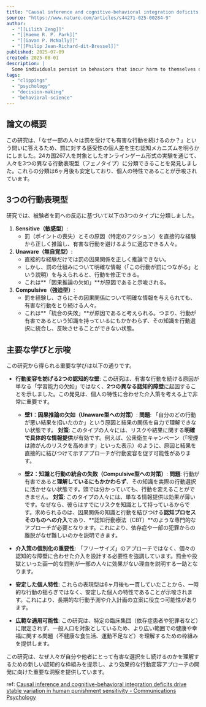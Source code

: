 ```yaml
---
title: "Causal inference and cognitive-behavioral integration deficits drive stable variation in human punishment sensitivity - Communications Psychology"
source: "https://www.nature.com/articles/s44271-025-00284-9"
author:
  - "[[Lilith Zeng]]"
  - "[[Haeme R. P. Park]]"
  - "[[Gavan P. McNally]]"
  - "[[Philip Jean-Richard-dit-Bressel]]"
published: 2025-07-09
created: 2025-08-01
description: |
  Some individuals persist in behaviors that incur harm to themselves or others. While adaptive decision-making requires integrating such punishment feedback to update action selection, the mechanisms driving individual differences in this capacity remain unclear. Here, in a sample spanning 24 countries (N = 267), we used a conditioned punishment task to identify how individuals learn from and adapt to punishment. We identified three, behaviorally robust phenotypes: (1) Sensitive, who correctly inferred punishment causality and adaptively updated decisions through direct experience of punishment; (2) Unaware, who failed to correctly infer punishment causality from direct experience but corrected their decisions following an informational intervention clarifying consequences; and (3) Compulsive, who persisted in harmful decisions despite both punishment and informational intervention. These phenotypes were driven by distinct cognitive mechanisms: (1) causal inference deficits, where individuals misinterpreted punishment causality, impairing correct knowledge acquisition (remediable via targeted informational intervention); and (2) integration failure, a deficit in synthesizing causal knowledge, action valuation, and action selection that rendered decision-making inert to punishment feedback, even after targeted informational intervention. Remarkably, these phenotypes predicted longitudinal outcomes (learning trajectories, choice behavior) six months later. By identifying the cognitive mechanisms driving variation in human punishment learning, this work provides a framework to understand why individuals persist in harmful behavior and highlights the need for approaches to address these distinct cognitive barriers to adaptive decision-making. Using a gamified punishment task, this study identifies specific learning and decision-making deficits that drive robust, consequential differences in choice within an international, general population sample across a 6-month interval.
tags:
  - "clippings"
  - "psychology"
  - "decision-making"
  - "behavioral-science"
---
```


## 論文の概要

この研究は、「なぜ一部の人々は罰を受けても有害な行動を続けるのか？」という問いに答えるため、罰に対する感受性の個人差を生む認知メカニズムを明らかにしました。24カ国267人を対象としたオンラインゲーム形式の実験を通じて、人々を3つの異なる行動表現型（フェノタイプ）に分類できることを発見しました。これらの分類は6ヶ月後も安定しており、個人の特性であることが示唆されています。

## 3つの行動表現型

研究では、被験者を罰への反応に基づいて以下の3つのタイプに分類しました。

1. **Sensitive（敏感型）**:
    * 罰（ポイントの喪失）とその原因（特定のアクション）を直接的な経験から正しく推論し、有害な行動を避けるように適応できる人々。
2. **Unaware（無自覚型）**:
    * 直接的な経験だけでは罰の因果関係を正しく推論できない。
    * しかし、罰の仕組みについて明確な情報（「この行動が罰につながる」という説明）を与えられると、行動を修正できる。
    * これは**「因果推論の欠如」**が原因であると示唆される。
3. **Compulsive（強迫型）**:
    * 罰を経験し、さらにその因果関係について明確な情報を与えられても、有害な行動をとり続ける人々。
    * これは**「統合の失敗」**が原因であると考えられる。つまり、行動が有害であるという知識を持っているにもかかわらず、その知識を行動選択に統合し、反映させることができない状態。

## 主要な学びと示唆

この研究から得られる重要な学びは以下の通りです。

* **行動変容を妨げる2つの認知的な壁**:
  この研究は、有害な行動を続ける原因が単なる「学習能力の欠如」ではなく、**2つの異なる認知的障壁**に起因することを示しました。この発見は、個人の特性に合わせた介入策を考える上で非常に重要です。

  * **壁1：因果推論の欠如（Unaware型への対策）**:
    **問題**: 「自分のどの行動が悪い結果を招いたのか」という原因と結果の関係を自力で理解できない状態です。
    **対策**: このタイプの人々には、リスクや結果に関する**明確で具体的な情報提供**が有効です。例えば、公衆衛生キャンペーン（「喫煙は肺がんのリスクを高めます」といった表示）のように、原因と結果を直接的に結びつけて示すアプローチが行動変容を促す可能性があります。

  * **壁2：知識と行動の統合の失敗（Compulsive型への対策）**:
    **問題**: 行動が有害であると**理解しているにもかかわらず**、その知識を実際の行動選択に活かせない状態です。頭では分かっていても、行動を変えることができません。
    **対策**: このタイプの人々には、単なる情報提供は効果が薄いです。なぜなら、彼らはすでにリスクを知識として持っているからです。求められるのは、因果関係の知識と行動を結びつける**認知プロセスそのものへの介入**であり、**認知行動療法（CBT）**のような専門的なアプローチが必要となります。これにより、依存症や一部の犯罪からの離脱がなぜ難しいのかを説明できます。

* **介入策の個別化の重要性**: 「フリーサイズ」のアプローチではなく、個々の認知的な障壁に合わせた介入を設計する必要性を強調しています。罰金や投獄といった画一的な罰則が一部の人々に効果がない理由を説明する一助となります。

* **安定した個人特性**: これらの表現型は6ヶ月後も一貫していたことから、一時的な行動の揺らぎではなく、安定した個人の特性であることが示唆されます。これにより、長期的な行動予測や介入計画の立案に役立つ可能性があります。

* **広範な適用可能性**: この研究は、特定の臨床集団（依存症患者や犯罪者など）に限定されず、一般人口を対象としているため、より広い範囲での健康や幸福に関する問題（不健康な食生活、運動不足など）を理解するための枠組みを提供します。

この研究は、なぜ人々が自分や他者にとって有害な選択をし続けるのかを理解するための新しい認知的な枠組みを提示し、より効果的な行動変容アプローチの開発に向けた重要な洞察を提供しています。

ref: [Causal inference and cognitive-behavioral integration deficits drive stable variation in human punishment sensitivity - Communications Psychology](https://www.nature.com/articles/s44271-025-00284-9)
